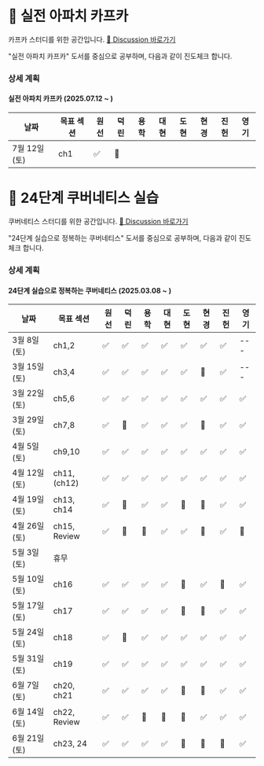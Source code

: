 # 🌱 실전 아파치 카프카

카프카 스터디를 위한 공간입니다. [📒 Discussion 바로가기](https://github.com/studykuberstep24/studykafka/discussions)  

"실전 아파치 카프카" 도서를 중심으로 공부하며, 다음과 같이 진도체크 합니다.

### 상세 계획
    
#### 실전 아파치 카프카 (2025.07.12 ~ )
| 날짜 | 목표 섹션 | 원선 | 덕린 | 용학 | 대현 | 도현 | 현경 | 진헌 | 영기 |
| --- | ------- | --- | --- | ---| ---|---- | ----| -----|-----|
| 7월 12일(토) | ch1 |✅|🔺|||||||




# 

# 🌱 24단계 쿠버네티스 실습

쿠버네티스 스터디를 위한 공간입니다. [📒 Discussion 바로가기](https://github.com/studykuberstep24/studykuberstep24/discussions)  

"24단계 실습으로 정복하는 쿠버네티스" 도서를 중심으로 공부하며, 다음과 같이 진도체크 합니다.

### 상세 계획
    
#### 24단계 실습으로 정복하는 쿠버네티스 (2025.03.08 ~ )
| 날짜 | 목표 섹션 | 원선 | 덕린 | 용학 | 대현 | 도현 | 현경 | 진헌 | 영기 |
| --- | ------- | --- | --- | ---| ---|---- | ----| -----|-----|
| 3월 8일(토) | ch1,2 |  ✅   | ✅   | ✅   |  ✅  |  ✅   |  ✅  |  ✅  | ---  |
| 3월 15일(토) | ch3,4 |  ✅  | ✅ | ✅  | ✅ | ✅ | 🔺 | ✅ | --- |
| 3월 22일(토) | ch5,6 |  ✅   | ✅    | ✅   |  ✅    |  ✅    |  ✅    |  ✅  | ✅  |
| 3월 29일(토) | ch7,8 |   ✅  |  🔺  | ✅  |  ✅   | ✅   |  🔺   |  ✅  |  ✅  |
| 4월 5일(토) | ch9,10 | ✅  |  ✅  | ✅  |   ✅  |  ✅   |  ✅   |  ✅ |  ✅  |
| 4월 12일(토) | ch11, (ch12) | ✅| ✅ | ✅  | ✅ |✅ |✅ |✅ |✅ |
| 4월 19일(토) | ch13, ch14 |✅ | 🔺 | ✅ | ✅ | 🔺 | 🔺|  ✅ | ✅ |
| 4월 26일(토) | ch15, Review | ✅ | 🔺 | 🔺 | ✅ | ✅ | 🔺 | ✅ | 🔺 |
| 5월 3일(토) | 휴무  |       |    |   |     |     |     |       |     |
| 5월 10일(토) | ch16  | ✅ | ✅ | ✅ | ✅ | 🔺 | ✅ | 🔺 | ✅ |
| 5월 17일(토) | ch17  | ✅ | ✅ | ✅ | ✅ |🔺|🔺| ✅ | ✅ |
| 5월 24일(토) | ch18 |✅|🔺|✅|✅|✅|✅|✅|✅|
| 5월 31일(토) | ch19 |✅|✅|✅|✅|✅|✅|✅|✅|
| 6월 7일(토) | ch20, ch21 |✅|✅|✅|✅|🔺|🔺|✅|✅|
| 6월 14일(토) | ch22, Review |✅|✅| 🔺  |   🔺  |🔺     |✅|✅|✅|
| 6월 21일(토) | ch23, 24 |✅|✅|✅|✅|🔺|🔺|🔺|✅|




